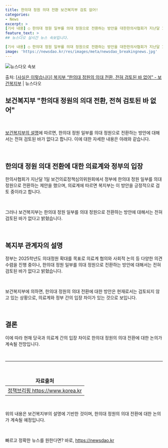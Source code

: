 ```yaml
---
title: 한의대 정원 의대 전환 보건복지부 검토 없어!
categories:
- News
excerpt: >
[기사 내용] ○ 한의대 정원 일부를 의대 정원으로 전환하는 방안을 대한한의사협회가 지난달 1일 보건의료정책…
feature_text: >
## 뉴스다오 실시간 뉴스 속보입니다.

[기사 내용] ○ 한의대 정원 일부를 의대 정원으로 전환하는 방안을 대한한의사협회가 지난달 1일 보건의료정책…
image: 'https://newsdao.kr/res/images/meta/newsdao_breakingnews.jpg'
---
```


![뉴스다오 속보](https://newsdao.kr/res/images/meta/newsdao_breakingnews.jpg)

<p>출처: <a href="https://newsdao.kr/2824" rel="dofollow">[사실은 이렇습니다] 복지부 “한의대 정원의 의대 전환, 전혀 검토된 바 없어” - 보건복지부</a> | 뉴스다오</p>

<h2 data-ke-size="size32">보건복지부 "한의대 정원의 의대 전환, 전혀 검토된 바 없어"</h2>
<p data-ke-size="size16">&nbsp;</p>
<p data-ke-size="size16"><a href="https://newsdao.kr/2824">보건복지부의 설명</a>에 따르면, 한의대 정원 일부를 의대 정원으로 전환하는 방안에 대해서는 전혀 검토된 바가 없다고 합니다. 이에 대한 자세한 내용은 아래와 같습니다.</p>
<p data-ke-size="size16">&nbsp;</p>
<h2 data-ke-size="size26">한의대 정원 의대 전환에 대한 의료계와 정부의 입장</h2>
<p data-ke-size="size16">한의사협회가 지난달 1일 보건의료정책심의위원회에서 정부에 한의대 정원 일부를 의대 정원으로 전환하는 제안을 했으며, 의료계에 따르면 복지부는 이 방안을 긍정적으로 검토 중이라고 합니다.</p>
<p data-ke-size="size16">&nbsp;</p>
<p data-ke-size="size16">그러나 보건복지부는 한의대 정원 일부를 의대 정원으로 전환하는 방안에 대해서는 전혀 검토된 바가 없다고 밝혔습니다.</p>
<p data-ke-size="size16">&nbsp;</p>
<h2 data-ke-size="size26">복지부 관계자의 설명</h2>
<p data-ke-size="size16">정부는 2025학년도 의대정원 확대를 목표로 의료계 협의와 사회적 논의 등 다양한 의견수렴을 진행 중이나, 한의대 정원 일부를 의대 정원으로 전환하는 방안에 대해서는 전혀 검토된 바가 없다고 밝혔습니다.</p>
<p data-ke-size="size16">&nbsp;</p>
<p data-ke-size="size16">보건복지부에 의하면, 한의대 정원의 의대 전환에 대한 방안은 현재로서는 검토되지 않고 있는 상황으로, 의료계와 정부 간의 입장 차이가 있는 것으로 보입니다.</p>
<p data-ke-size="size16">&nbsp;</p>
<h2 data-ke-size="size26">결론</h2>
<p data-ke-size="size16">이에 따라 현재 당국과 의료계 간의 입장 차이로 한의대 정원의 의대 전환에 대한 논의가 계속될 전망입니다.</p>
<p data-ke-size="size16">&nbsp;</p>
<hr data-ke-size="size16">
<p data-ke-size="size16">&nbsp;</p>
<table>
	<thead>
		<tr>
			<td style="text-align: center; height: 17px;"><b>자료출처</b></td>
		</tr>
	</thead>
	<tbody>
		<tr>
			<td style="text-align: center; height: 17px;"><a href="https://www.korea.kr">정책브리핑 https://www.korea.kr</a></td>
		</tr>
	</tbody>
</table>
<p data-ke-size="size16">&nbsp;</p>
<p data-ke-size="size16">위의 내용은 보건복지부의 설명에 기반한 것이며, 한의대 정원의 의대 전환에 대한 논의가 계속될 예정입니다.</p>
<p data-ke-size="size16">&nbsp;</p> 

빠르고 정확한 뉴스를 원한다면? 바로, <a href="https://newsdao.kr" rel="dofollow">https://newsdao.kr</a>


    
